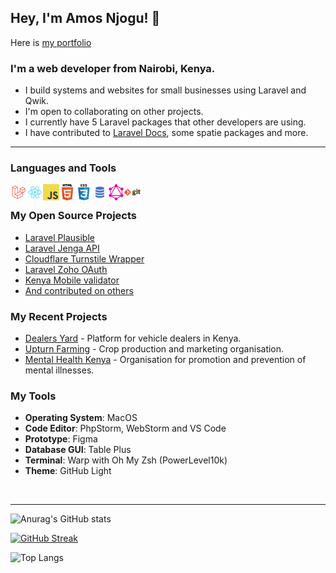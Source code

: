 
## Hey, I'm Amos Njogu! 👋

Here is [my portfolio](https://njoguamos.me.ke)


### I'm a web developer from Nairobi, Kenya.
- I build systems and websites for small businesses using Laravel and Qwik.
- I'm open to collaborating on other projects.
- I currently have 5 Laravel packages that other developers are using.
- I have contributed to [Laravel Docs](https://github.com/laravel/docs/pulls?q=is%3Amerged+is%3Apr+author%3Anjoguamos), some spatie packages and more.

---

### Languages and Tools

<img align="left" alt="Laravel" width="26px" src="https://raw.githubusercontent.com/github/explore/80688e429a7d4ef2fca1e82350fe8e3517d3494d/topics/laravel/laravel.png" />
<img align="left" alt="Vue JS" width="26px" src="https://raw.githubusercontent.com/github/explore/80688e429a7d4ef2fca1e82350fe8e3517d3494d/topics/react/react.png" />
<img align="left" alt="JavaScript" width="26px" src="https://raw.githubusercontent.com/github/explore/80688e429a7d4ef2fca1e82350fe8e3517d3494d/topics/javascript/javascript.png" />
<img align="left" alt="HTML5" width="26px" src="https://raw.githubusercontent.com/github/explore/80688e429a7d4ef2fca1e82350fe8e3517d3494d/topics/html/html.png" />
<img align="left" alt="CSS3" width="26px" src="https://raw.githubusercontent.com/github/explore/80688e429a7d4ef2fca1e82350fe8e3517d3494d/topics/css/css.png" />
<img align="left" alt="SQL" width="26px" src="https://raw.githubusercontent.com/github/explore/80688e429a7d4ef2fca1e82350fe8e3517d3494d/topics/sql/sql.png" />  
<img align="left" alt="GraphQL" width="26px" src="https://raw.githubusercontent.com/github/explore/80688e429a7d4ef2fca1e82350fe8e3517d3494d/topics/graphql/graphql.png" />
<img align="left" alt="Git" width="26px" src="https://raw.githubusercontent.com/github/explore/80688e429a7d4ef2fca1e82350fe8e3517d3494d/topics/git/git.png" />

<br />

### My Open Source Projects
- [Laravel Plausible](https://github.com/njoguamos/laravel-plausible)
- [Laravel Jenga API](https://github.com/njoguamos/laravel-jenga)
- [Cloudflare Turnstile Wrapper](https://github.com/njoguamos/laravel-turnstile)
- [Laravel Zoho OAuth](https://github.com/njoguamos/laravel-zoho-oauth)
- [Kenya Mobile validator](https://github.com/njoguamos/laravel-kenya-mobile)
- [And contributed on others](https://github.com/njoguamos?tab=repositories)


### My Recent Projects
- [Dealers Yard](https://dealersyard.com?utm_source=GitHub) - Platform for vehicle dealers in Kenya.
- [Upturn Farming](https://upturnfarming.com?utm_source=GitHub) - Crop production and marketing organisation.
- [Mental Health Kenya](https://mentalhealthkenya.org?utm_source=GitHub) - Organisation for promotion and prevention of mental illnesses.

### My Tools
- **Operating System**: MacOS
- **Code Editor**: PhpStorm, WebStorm and VS Code
- **Prototype**: Figma
- **Database GUI**: Table Plus
- **Terminal**: Warp with Oh My Zsh (PowerLevel10k)
- **Theme**: GitHub Light

<br />

---

![Anurag's GitHub stats](https://github-readme-stats.vercel.app/api?username=njoguamos&count_private=true)

[![GitHub Streak](http://github-readme-streak-stats.herokuapp.com?user=njoguamos)](https://git.io/streak-stats)

![Top Langs](https://github-readme-stats.vercel.app/api/top-langs/?username=njoguamos\&layout=compact)
